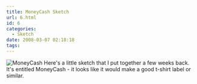 ```yaml
---
title: MoneyCash Sketch
url: 6.html
id: 6
categories:
  - Sketch
date: 2008-03-07 02:18:18
tags:
---
```


![MoneyCash](moneycash.jpg) Here's a little sketch that I put together a few weeks back. It's entitled MoneyCash - it looks like it would make a good t-shirt label or similar.